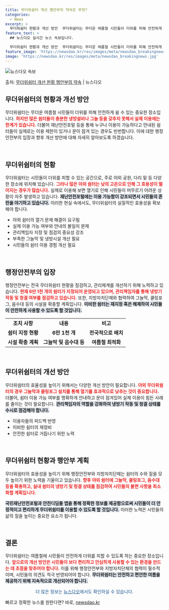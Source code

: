 ```yaml
---
title: 무더위쉼터 개선 행안부의 약속은 무엇?
categories:
  - News
excerpt: >
  무더위쉼터 현황과 개선 방안  무더위쉼터는 무더운 여름철 시민들이 더위를 피해 안전하게 쉴 수 있는 중요한 …
feature_text: >
  ## 뉴스다오 실시간 뉴스 속보입니다.

  무더위쉼터 현황과 개선 방안  무더위쉼터는 무더운 여름철 시민들이 더위를 피해 안전하게 쉴 수 있는 중요한 …
feature_image: 'https://newsdao.kr/res/images/meta/newsdao_breakingnews.jpg'
image: 'https://newsdao.kr/res/images/meta/newsdao_breakingnews.jpg'
---
```


![뉴스다오 속보](https://newsdao.kr/res/images/meta/newsdao_breakingnews.jpg)

<p>출처: <a href="https://newsdao.kr/4370" rel="dofollow">무더위쉼터 개선 현황 행안부의 약속</a> | 뉴스다오</p>

<h2 data-ke-size="size26">무더위쉼터의 현황과 개선 방안</h2>

무더위쉼터는 무더운 여름철 시민들이 더위를 피해 안전하게 쉴 수 있는 중요한 장소입니다. <b><span style="color: #ee2323;">하지만 많은 쉼터들이 충분한 냉방설비나 그늘 등을 갖추지 못해서 실제 이용에는 한계가 있습니다.</span></b> 더불어 재난안전포털 등을 통해 누구나 이용이 가능하다고 안내된 쉼터들이 실제로는 이용 제한이 있거나 문이 잠겨 있는 경우도 빈번합니다. 이에 대한 행정안전부의 입장과 향후 개선 방안에 대해 자세히 알아보도록 하겠습니다.

<p data-ke-size="size16">&nbsp;</p>

<h2 data-ke-size="size26">무더위쉼터의 현황</h2>

무더위쉼터는 시민들이 더위를 피할 수 있는 공간으로, 주로 야외 공원, 다리 밑 등 다양한 장소에 위치해 있습니다. <b><span style="color: #ee2323;">그러나 많은 야외 쉼터는 낮의 고온으로 인해 그 효용성이 떨어지는 경우가 많습니다.</span></b> 실제로 이용해 보면 열기로 인해 시민들이 머무르기 어려운 상황이 자주 발생하고 있습니다. <b><span style="background-color: #21538527;">재난안전포털에는 이용 가능함이 강조되면서 시민들의 혼란을 야기하고 있습니다.</span></b> 이러한 현실 속에서도, 무더위쉼터의 실질적인 효용성을 확보해야 합니다.

<ul>
<li>야외 쉼터의 열기 문제 해결이 요구됨</li>
<li>실제 이용 가능 여부와 안내의 불일치 문제</li>
<li>관리책임자 지정 및 점검의 중요성 강조</li>
<li>부족한 그늘막 및 냉방시설 개선 필요</li>
<li>시민들의 쉼터 이용 경험 개선 필요</li>
</ul>

<p data-ke-size="size16">&nbsp;</p>

<h2 data-ke-size="size26">행정안전부의 입장</h2>

행정안전부는 전국 무더위쉼터 현황을 점검하고, 관리체계를 개선하기 위해 노력하고 있습니다. <b><span style="color: #ee2323;">현재 6만 1천 개의 쉼터가 지정되어 운영되고 있으며, 관리책임자를 통해 냉방기 작동 및 청결 여부를 점검하고 있습니다.</span></b> 또한, 지방자치단체와 협력하여 그늘막, 쿨링포그, 음수대 등의 시설을 확충할 계획입니다. <b><span style="background-color: #21538527;">미비한 쉼터는 재지정 혹은 해제하여 시민들이 안전하게 사용할 수 있도록 할 것입니다.</span></b>

<table>
<tr>
<td style="text-align: center; height: 17px;"><b>조치 사항</b></td>
<td style="text-align: center; height: 17px;"><b>내용</b></td>
<td style="text-align: center; height: 17px;"><b>비고</b></td>
</tr>
<tr>
<td style="text-align: center; height: 17px;"><b>쉼터 지정 현황</b></td>
<td style="text-align: center; height: 17px;"><b>6만 1천 개</b></td>
<td style="text-align: center; height: 17px;"><b>전국적으로 배치</b></td>
</tr>
<tr>
<td style="text-align: center; height: 17px;"><b>시설 확충 계획</b></td>
<td style="text-align: center; height: 17px;"><b>그늘막 및 음수대 등</b></td>
<td style="text-align: center; height: 17px;"><b>여름철 최적화</b></td>
</tr>
</table>

<p data-ke-size="size16">&nbsp;</p>

<h2 data-ke-size="size26">무더위쉼터의 개선 방안</h2>

무더위쉼터의 효율성을 높이기 위해서는 다양한 개선 방안이 필요합니다. <b><span style="color: #ee2323;">야외 무더위쉼터의 경우 그늘막과 쿨링포그 설치를 통해 열기를 효과적으로 낮추는 것이 중요합니다.</span></b> 더불어, 쉼터 이용 가능 여부를 명확하게 안내하고 문이 잠겨있어 실제 이용이 힘든 사례를 줄이는 것이 필요합니다. <b><span style="background-color: #21538527;">관리책임자의 역할을 강화하여 냉방기 작동 및 청결 상태를 수시로 점검해야 합니다.</span></b>

<ul>
<li>이용자들의 피드백 반영</li>
<li>미비한 쉼터의 재정비</li>
<li>안전한 쉼터로 거듭나기 위한 노력</li>
</ul>

<p data-ke-size="size16">&nbsp;</p>

<h2 data-ke-size="size26">무더위쉼터 현황과 행안부 계획</h2>

무더위쉼터의 효용성을 높이기 위해 행정안전부와 지방자치단체는 쉼터의 수와 질을 모두 높이기 위한 노력을 기울이고 있습니다. <b><span style="color: #ee2323;">향후 야외 쉼터에 그늘막, 쿨링포그, 음수대 등을 확충하고, 실내 쉼터의 냉방기 및 청결 상태를 점검하여 시민들의 불편 사항을 최소화할 계획입니다.</span></b>

<b><span style="background-color: #21538527;">국민재난안전포털과 안전디딤돌 앱을 통해 정확한 정보를 제공함으로써 시민들이 더 안정적이고 편리하게 무더위쉼터를 이용할 수 있도록 할 것입니다.</span></b> 이러한 노력은 시민들의 삶의 질을 높이는 중요한 요소가 됩니다. 

<p data-ke-size="size16">&nbsp;</p>

<h2 data-ke-size="size26">결론</h2>

무더위쉼터는 여름철에 시민들이 안전하게 더위를 피할 수 있도록 하는 중요한 장소입니다. <b><span style="color: #ee2323;">앞으로의 개선 방안은 시민들이 보다 편리하고 안심하게 사용할 수 있는 환경을 만드는 데 초점을 맞추어야 합니다.</span></b> 이를 위해 행정안전부와 지방자치단체의 협력이 필수적이며, 시민들의 의견도 적극 반영되어야 합니다. <b><span style="background-color: #21538527;">무더위쉼터는 안전하고 편안한 여름을 제공하기 위해 지속적으로 개선되어야 합니다.</span></b>

<span style="text-align: center; display: block; color: #1a5490;" data-ke-size="size16">더 많은 정보는 <a href="https://newsdao.kr/4370" style="color: #1a5490;">뉴스다오</a>에서도 확인하실 수 있습니다.</span> 

빠르고 정확한 뉴스를 원한다면? 바로, <a href="https://newsdao.kr" rel="dofollow">newsdao.kr</a>


